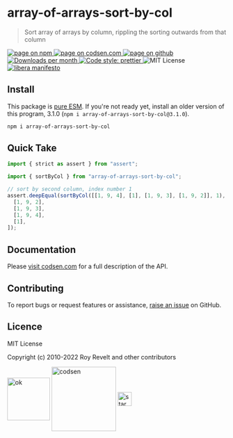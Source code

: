 # array-of-arrays-sort-by-col

> Sort array of arrays by column, rippling the sorting outwards from that column

<div class="package-badges">
  <a href="https://www.npmjs.com/package/array-of-arrays-sort-by-col" rel="nofollow noreferrer noopener">
    <img src="https://img.shields.io/badge/-npm-blue?style=flat-square" alt="page on npm">
  </a>
  <a href="https://codsen.com/os/array-of-arrays-sort-by-col" rel="nofollow noreferrer noopener">
    <img src="https://img.shields.io/badge/-codsen-blue?style=flat-square" alt="page on codsen.com">
  </a>
  <a href="https://github.com/codsen/codsen/tree/main/packages/array-of-arrays-sort-by-col" rel="nofollow noreferrer noopener">
    <img src="https://img.shields.io/badge/-github-blue?style=flat-square" alt="page on github">
  </a>
  <a href="https://npmcharts.com/compare/array-of-arrays-sort-by-col?interval=30" rel="nofollow noreferrer noopener" target="_blank">
    <img src="https://img.shields.io/npm/dm/array-of-arrays-sort-by-col.svg?style=flat-square" alt="Downloads per month">
  </a>
  <a href="https://prettier.io" rel="nofollow noreferrer noopener" target="_blank">
    <img src="https://img.shields.io/badge/code_style-prettier-brightgreen.svg?style=flat-square" alt="Code style: prettier">
  </a>
  <img src="https://img.shields.io/badge/licence-MIT-brightgreen.svg?style=flat-square" alt="MIT License">
  <a href="https://liberamanifesto.com" rel="nofollow noreferrer noopener" target="_blank">
    <img src="https://img.shields.io/badge/libera-manifesto-lightgrey.svg?style=flat-square" alt="libera manifesto">
  </a>
</div>

## Install

This package is [pure ESM](https://gist.github.com/sindresorhus/a39789f98801d908bbc7ff3ecc99d99c). If you're not ready yet, install an older version of this program, 3.1.0 (`npm i array-of-arrays-sort-by-col@3.1.0`).

```bash
npm i array-of-arrays-sort-by-col
```

## Quick Take

```js
import { strict as assert } from "assert";

import { sortByCol } from "array-of-arrays-sort-by-col";

// sort by second column, index number 1
assert.deepEqual(sortByCol([[1, 9, 4], [1], [1, 9, 3], [1, 9, 2]], 1), [
  [1, 9, 2],
  [1, 9, 3],
  [1, 9, 4],
  [1],
]);
```


## Documentation

Please [visit codsen.com](https://codsen.com/os/array-of-arrays-sort-by-col/) for a full description of the API.

## Contributing

To report bugs or request features or assistance, [raise an issue](https://github.com/codsen/codsen/issues/new/choose) on GitHub.

## Licence

MIT License

Copyright (c) 2010-2022 Roy Revelt and other contributors

<img src="https://codsen.com/images/png-codsen-ok.png" width="98" alt="ok" align="center"> <img src="https://codsen.com/images/png-codsen-1.png" width="148" alt="codsen" align="center"> <img src="https://codsen.com/images/png-codsen-star-small.png" width="32" alt="star" align="center">
